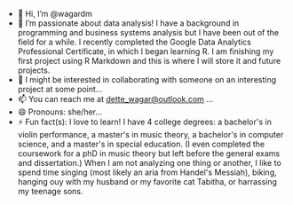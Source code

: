 - 👋 Hi, I’m @wagardm
- 👀 I’m passionate about data analysis! I have a background in programming and business systems analysis but I have been out of the field for a while. I recently completed
  the Google Data Analytics Professional Certificate, in which I began learning R. I am finishing my first project using R Markdown and this is where I will store it and 
  future projects. 
- 💞️ I might be interested in collaborating with someone on an interesting project at some point...
- 📫 You can reach me at dette_wagar@outlook.com ...
- 😄 Pronouns: she/her...
- ⚡ Fun fact(s): I love to learn! I have 4 college degrees: a bachelor's in violin performance, a master's in music theory, a bachelor's in computer science,
and a master's in special education. (I even completed the coursework for a phD in music theory but left before the general exams and dissertation.) When I am not
analyzing one thing or another, I like to spend time singing (most likely an aria from Handel's Messiah), biking, hanging ouy with my husband or my favorite cat
Tabitha, or harrassing my teenage sons. 

<!---
wagardm/wagardm is a ✨ special ✨ repository because its `README.md` (this file) appears on your GitHub profile.
You can click the Preview link to take a look at your changes.
--->
